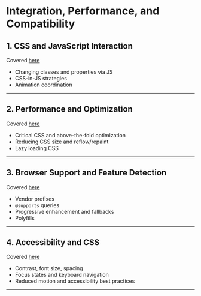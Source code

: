 # Integration, Performance, and Compatibility

## 1. CSS and JavaScript Interaction

Covered [here](../../notes/css/07_integration_performance/01_css_js_interaction.md)

* Changing classes and properties via JS
* CSS-in-JS strategies
* Animation coordination

---

## 2. Performance and Optimization

Covered [here](../../notes/css/07_integration_performance/02_performance_optimization.md)

* Critical CSS and above-the-fold optimization
* Reducing CSS size and reflow/repaint
* Lazy loading CSS

---

## 3. Browser Support and Feature Detection

Covered [here](../../notes/css/07_integration_performance/03_browser_support.md)

* Vendor prefixes
* `@supports` queries
* Progressive enhancement and fallbacks
* Polyfills

---

## 4. Accessibility and CSS

Covered [here](../../notes/css/07_integration_performance/04_accessibility.md)

* Contrast, font size, spacing
* Focus states and keyboard navigation
* Reduced motion and accessibility best practices

---
